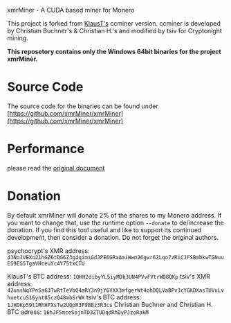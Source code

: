 xmrMiner - A CUDA based miner for Monero

This project is forked from [KlausT's](https://github.com/KlausT/ccminer-cryptonight) ccminer version.
ccminer is developed by Christian Buchner's &amp; Christian H.'s and modified by tsiv for Cryptonight mining.

**This reposetory contains only the Windows 64bit binaries for the project xmrMiner.** 

# Source Code

The source code for the binaries can be found under [https://github.com/xmrMiner/xmrMiner](https://github.com/xmrMiner/xmrMiner)

# Performance

please read the [original document](https://github.com/xmrMiner/xmrMiner/blob/master/README.md)

# Donation

By default xmrMiner will donate 2% of the shares to my Monero address.
If you want to change that, use the runtime option `--donate` to de/increase the donation.
If you find this tool useful and like to support its continued development, then consider a donation.
Do not forget the original authors.

psychocrypt's XMR address:
`43NoJVEXo21hGZ6tDG6Z3g4qimiGdJPE6GRxAmiWwm26gwr62Lqo7zRiCJFSBmbkwTGNuuES9ES5TgaVHceuYc4Y75txCTU`

KlausT's BTC address: `1QHH2dibyYL5iyMDk3UN4PVvFVtrWD8QKp`
tsiv's XMR address:
`42uasNqYPnSaG3TwRtTeVbQ4aRY3n9jY6VXX3mfgerWt4ohDQLVaBPv3cYGKDXasTUVuLvhxetcuS16ynt85czQ48mbSrWX`
tsiv's BTC address: `1JHDKp59t1RhHFXsTw2UQpR3F9BBz3R3cs`
Christian Buchner and Christian H. BTC adress: `16hJF5mceSojnTD3ZTUDqdRhDyPJzoRakM`
